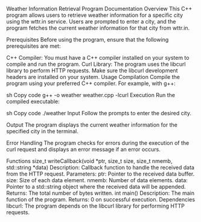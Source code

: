 Weather Information Retrieval Program Documentation
Overview
This C++ program allows users to retrieve weather information for a specific city using the wttr.in service. Users are prompted to enter a city, and the program fetches the current weather information for that city from wttr.in.

Prerequisites
Before using the program, ensure that the following prerequisites are met:

C++ Compiler: You must have a C++ compiler installed on your system to compile and run the program.
Curl Library: The program uses the libcurl library to perform HTTP requests. Make sure the libcurl development headers are installed on your system.
Usage
Compilation
Compile the program using your preferred C++ compiler. For example, with g++:

sh
Copy code
g++ -o weather weather.cpp -lcurl
Execution
Run the compiled executable:

sh
Copy code
./weather
Input
Follow the prompts to enter the desired city.

Output
The program displays the current weather information for the specified city in the terminal.

Error Handling
The program checks for errors during the execution of the curl request and displays an error message if an error occurs.

Functions
size_t writeCallback(void *ptr, size_t size, size_t nmemb, std::string *data)
Description: Callback function to handle the received data from the HTTP request.
Parameters:
ptr: Pointer to the received data buffer.
size: Size of each data element.
nmemb: Number of data elements.
data: Pointer to a std::string object where the received data will be appended.
Returns:
The total number of bytes written.
int main()
Description: The main function of the program.
Returns:
0 on successful execution.
Dependencies
libcurl: The program depends on the libcurl library for performing HTTP requests.
